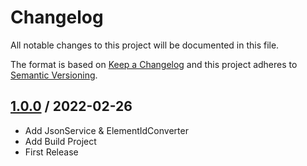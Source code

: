 # Changelog
All notable changes to this project will be documented in this file.

The format is based on [Keep a Changelog](http://keepachangelog.com/en/1.0.0/)
and this project adheres to [Semantic Versioning](http://semver.org/spec/v2.0.0.html).

## [1.0.0] / 2022-02-26
- Add JsonService & ElementIdConverter
- Add Build Project
- First Release

[vNext]: ../../compare/1.0.0...HEAD
[1.0.0]: ../../compare/1.0.0
